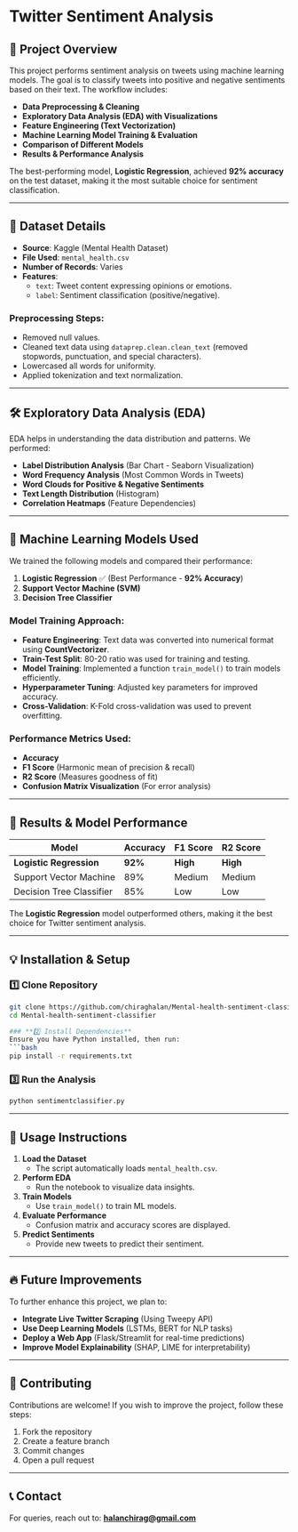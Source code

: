 
# Twitter Sentiment Analysis

## 📌 Project Overview
This project performs sentiment analysis on tweets using machine learning models. The goal is to classify tweets into positive and negative sentiments based on their text. The workflow includes:
- **Data Preprocessing & Cleaning**
- **Exploratory Data Analysis (EDA) with Visualizations**
- **Feature Engineering (Text Vectorization)**
- **Machine Learning Model Training & Evaluation**
- **Comparison of Different Models**
- **Results & Performance Analysis**

The best-performing model, **Logistic Regression**, achieved **92% accuracy** on the test dataset, making it the most suitable choice for sentiment classification.

---
## 📂 Dataset Details
- **Source**: Kaggle (Mental Health Dataset)
- **File Used**: `mental_health.csv`
- **Number of Records**: Varies
- **Features**:
  - `text`: Tweet content expressing opinions or emotions.
  - `label`: Sentiment classification (positive/negative).

### **Preprocessing Steps**:
- Removed null values.
- Cleaned text data using `dataprep.clean.clean_text` (removed stopwords, punctuation, and special characters).
- Lowercased all words for uniformity.
- Applied tokenization and text normalization.

---
## 🛠️ Exploratory Data Analysis (EDA)
EDA helps in understanding the data distribution and patterns. We performed:
- **Label Distribution Analysis** (Bar Chart - Seaborn Visualization)
- **Word Frequency Analysis** (Most Common Words in Tweets)
- **Word Clouds for Positive & Negative Sentiments**
- **Text Length Distribution** (Histogram)
- **Correlation Heatmaps** (Feature Dependencies)

---
## 🚀 Machine Learning Models Used
We trained the following models and compared their performance:
1. **Logistic Regression** ✅ (Best Performance - **92% Accuracy**)
2. **Support Vector Machine (SVM)**
3. **Decision Tree Classifier**

### **Model Training Approach**:
- **Feature Engineering**: Text data was converted into numerical format using **CountVectorizer**.
- **Train-Test Split**: 80-20 ratio was used for training and testing.
- **Model Training**: Implemented a function `train_model()` to train models efficiently.
- **Hyperparameter Tuning**: Adjusted key parameters for improved accuracy.
- **Cross-Validation**: K-Fold cross-validation was used to prevent overfitting.

### **Performance Metrics Used**:
- **Accuracy**
- **F1 Score** (Harmonic mean of precision & recall)
- **R2 Score** (Measures goodness of fit)
- **Confusion Matrix Visualization** (For error analysis)

---
## 🎯 Results & Model Performance
| Model | Accuracy | F1 Score | R2 Score |
|--------|----------|----------|----------|
| **Logistic Regression** | **92%** | **High** | **High** |
| Support Vector Machine | 89% | Medium | Medium |
| Decision Tree Classifier | 85% | Low | Low |

The **Logistic Regression** model outperformed others, making it the best choice for Twitter sentiment analysis.

---
## 💡 Installation & Setup
### **1️⃣ Clone Repository**
```bash
git clone https://github.com/chiraghalan/Mental-health-sentiment-classifier
cd Mental-health-sentiment-classifier

### **2️⃣ Install Dependencies**
Ensure you have Python installed, then run:
```bash
pip install -r requirements.txt
```

### **3️⃣ Run the Analysis**
```bash
python sentimentclassifier.py
```

---
## 📝 Usage Instructions
1. **Load the Dataset**
   - The script automatically loads `mental_health.csv`.
2. **Perform EDA**
   - Run the notebook to visualize data insights.
3. **Train Models**
   - Use `train_model()` to train ML models.
4. **Evaluate Performance**
   - Confusion matrix and accuracy scores are displayed.
5. **Predict Sentiments**
   - Provide new tweets to predict their sentiment.

---
## 🔥 Future Improvements
To further enhance this project, we plan to:
- **Integrate Live Twitter Scraping** (Using Tweepy API)
- **Use Deep Learning Models** (LSTMs, BERT for NLP tasks)
- **Deploy a Web App** (Flask/Streamlit for real-time predictions)
- **Improve Model Explainability** (SHAP, LIME for interpretability)



---
## 🤝 Contributing
Contributions are welcome! If you wish to improve the project, follow these steps:
1. Fork the repository
2. Create a feature branch
3. Commit changes
4. Open a pull request

---
## 📞 Contact
For queries, reach out to: **halanchirag@gmail.com**
